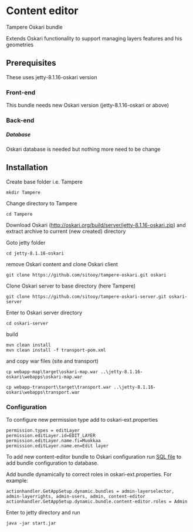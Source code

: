 # Content editor

Tampere Oskari bundle

Extends Oskari functionality to support managing layers features and his geometries

## Prerequisites

These uses jetty-8.1.16-oskari version

### Front-end

This bundle needs new Oskari version (jetty-8.1.16-oskari or above)

### Back-end


##### Database

Oskari database is needed but nothing more need to be change

## Installation

Create base folder i.e. Tampere
```
mkdir Tampere
```

Change directory to Tampere

```
cd Tampere
```

Download Oskari (http://oskari.org/build/server/jetty-8.1.16-oskari.zip) and extract archive to current (new created) directory


Goto jetty folder

```
cd jetty-8.1.16-oskari
```

remove Oskari content and clone Oskari client

```
git clone https://github.com/sitooy/tampere-oskari.git oskari
```

Clone Oskari server to base directory (here Tampere)

```
git clone https://github.com/sitooy/tampere-oskari-server.git oskari-server
```

Enter to Oskari server directory

```
cd oskari-server
```

build

```
mvn clean install
mvn clean install -f transport-pom.xml
```

and copy war files (site and transport)
```
cp webapp-map\target\oskari-map.war ..\jetty-8.1.16-oskari\webapps\oskari-map.war
```

```
cp webapp-transport\target\transport.war ..\jetty-8.1.16-oskari\webapps\transport.war
```

### Configuration

To configure new permission type add to oskari-ext.properties
```
permission.types = editLayer
permission.editLayer.id=EDIT_LAYER
permission.editLayer.name.fi=Muokkaa
permission.editLayer.name.en=Edit layer
```

To add new content-editor bundle to Oskari configuration run [SQL file](https://github.com/sitooy/tampere-oskari-server/blob/master/content-resources/src/main/resources/sql/views/01-bundles/tampere/001-content-editor.sql) to add bundle configuration to database. 

Add bundle dynamically to correct roles in oskari-ext.properties. For example:
```
actionhandler.GetAppSetup.dynamic.bundles = admin-layerselector, admin-layerrights, admin-users, admin, content-editor
actionhandler.GetAppSetup.dynamic.bundle.content-editor.roles = Admin
```

Enter to jetty directory and run
```
java -jar start.jar
```
